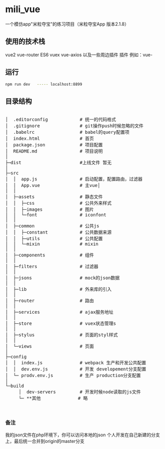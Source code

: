 # mili_vue
一个模仿app"米粒夺宝"的练习项目（米粒夺宝App  版本2.1.8）

## 使用的技术栈
vue2 vue-router ES6 vuex vue-axios 以及一些周边插件
插件 例如：vue-

## 运行
``` bash
npm run dev   ----- localhost:8899
```

## 目录结构
<pre>

│  .editorconfig            # 统一的代码格式
│  .gitignore               # git操作push时候忽略的文件  
│  .babelrc                 # babel的query配置项
│  index.html               # 首页
│  package.json             # 项目配置
│  README.md                # 项目说明
│ 
├─dist                      #上线文件 暂无
│  
├─src                       
│  │  app.js                # 启动配置，配置路由，过滤器
│  │  App.vue               # 主vue│ 
│  │  
│  ├─assets                 # 静态文件
│  │  ├─css                 # 公共外来样式
│  │  ├─images              # 图片
│  │  └─font                # iconfont
│  │   
│  ├─common                 # 公共js
│  │  ├─constant            # 公共数据来源
│  │  ├─utils               # 公共配置
│  │  └─mixin               # mixin
│  │   
│  ├─components             # 组件
│  │       
│  ├─filters                # 过滤器            
│  │
│  ├─jsons                  # mock的json数据
│  │
│  ├─lib                    # 外来库的引入
│  │
│  ├─router                 # 路由
│  │
│  ├─services               # ajax服务地址                     
│  │
│  ├─store                  # vuex状态管理s
│  │
│  ├─stylus                 # 页面的styl样式
│  │
│  └─views                  # 页面
│ 
├─config                               
│  │  index.js              # webpack 生产和开发公共配置
│  │  dev.env.js            # 开发 developement分支配置
│  └─ prodv.env.js          # 生产 production分支配置
│          
└─build 
     │  dev-servers         # 开发时候node读取的js文件
     └─ **其他              # 略
               
        
</pre>


### 备注
我的json文件在php环境下，你可以访问本地的json 
个人开发在自己新建的分支上，最后统一合并到origin的master分支 